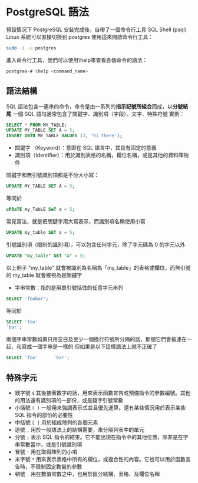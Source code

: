 # PostgreSQL 語法

預設情況下 PostgreSQL 安裝完成後，自帶了一個命令行工具 SQL Shell (psql)
Linux 系統可以直接切換到 postgres 使用這來開啟命令行工具：

```sh
sudo -i -u postgres
```

進入命令行工具，我們可以使用\help來查看各個命令的語法：

```SQL
postgres-# \help <command_name>
```

## 語法結構

SQL 語法包含一連串的命令，命令是由一系列的**指示記號所組合**而成，以**分號結尾**
一個 SQL 語句通常包含了關鍵字、識別項（字段）、文字、特殊符號
實例：

```SQL
SELECT * FROM MY_TABLE;
UPDATE MY_TABLE SET A = 5;
INSERT INTO MY_TABLE VALUES (3, 'hi there');
```

- 關鍵字 （Keyword）：意即在 SQL 語言中，其具有固定的意義
- 識別項（Identifier）：用於識別表格的名稱，欄位名稱，或是其他的資料庫物件

關鍵字和無引號識別項都是不分大小寫：

```SQL
UPDATE MY_TABLE SET A = 5;
```

等同於

```SQL
uPDaTE my_TabLE SeT a = 5;
```

常見寫法，就是把關鍵字用大寫表示，而識別項名稱使用小寫

```SQL
UPDATE my_table SET a = 5;
```

引號識別項（限制的識別項），可以包含任何字元，除了字元碼為 0 的字元以外

```SQL
UPDATE "my_table" SET "a" = 5;
```

以上例子 "my_table" 就會被識別為名稱為「my_table」的表格或欄位，而無引號的 my_table 就會被視為是關鍵字

- 字串常數：指的是用單引號括住的任意字元串列

```SQL
SELECT 'foobar';
```

等同於

```SQL
SELECT 'foo'
'bar';
```

兩個字串常數如果只用空白及至少一個換行符號所分隔的話，那個它們會被連在一起，和寫成一個字串是一樣的
但如果是以下這樣語法上就不正確了

```SQL
SELECT 'foo'      'bar';
```

## 特殊字元

- 錢字號 `$` 其後接著數字的話，用來表示函數宣告或預備指令的參數編號。其他的用法還有識別項的一部份，或是錢字引號常數
- 小括號 `( )` 一般用來強調表示式並且優先運算。還有某些情況用於表示某些 SQL 指令的部份的必要性
- 中括號 `[ ]` 用於組成陣列的各個元素
- 逗號 `,` 用於一般語法上的結構需要，來分隔列表中的單元
- 分號 `;` 表示 SQL 指令的結束。它不能出現在指令中的其他位置，除非是在字串常數當中，或是引號識別項
- 冒號 `:` 用在取得陣列的小項
- 米字號 `*` 用來表示表格中所有的欄位，或複合性的內容。它也可以用於函數宣告時，不限制固定數量的參數
- 頓號 `.` 用在數值常數之中，也用於區分結構、表格、及欄位名稱